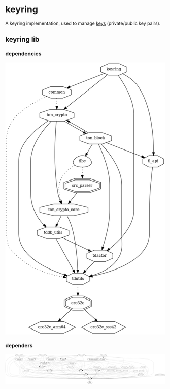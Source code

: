 # keyring

A keyring implementation, used to manage [keys](keys) (private/public key pairs).

## keyring lib

### dependencies

![dht](../dev/png/ton.keyring.png)

### dependers

![dht](../dev/png/ton.keyring.dependers.png)
